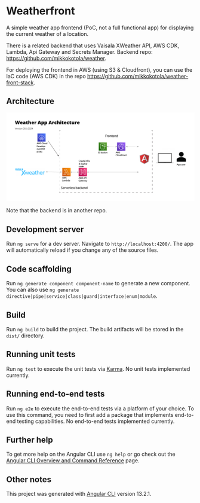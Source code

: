 # Weatherfront
A simple weather app frontend (PoC, not a full functional app) for displaying the current weather of a location.

There is a related backend that uses Vaisala XWeather API, AWS CDK, Lambda, Api Gateway and Secrets Manager. Backend repo: https://github.com/mikkokotola/weather.

For deploying the frontend in AWS (using S3 & Cloudfront), you can use the IaC code (AWS CDK) in the repo https://github.com/mikkokotola/weather-front-stack.

## Architecture
![Weather app architecture](Weather_architecture.png)

Note that the backend is in another repo.

## Development server

Run `ng serve` for a dev server. Navigate to `http://localhost:4200/`. The app will automatically reload if you change any of the source files.

## Code scaffolding

Run `ng generate component component-name` to generate a new component. You can also use `ng generate directive|pipe|service|class|guard|interface|enum|module`.

## Build

Run `ng build` to build the project. The build artifacts will be stored in the `dist/` directory.

## Running unit tests

Run `ng test` to execute the unit tests via [Karma](https://karma-runner.github.io). No unit tests implemented currently.

## Running end-to-end tests

Run `ng e2e` to execute the end-to-end tests via a platform of your choice. To use this command, you need to first add a package that implements end-to-end testing capabilities. No end-to-end tests implemented currently.

## Further help

To get more help on the Angular CLI use `ng help` or go check out the [Angular CLI Overview and Command Reference](https://angular.io/cli) page.

## Other notes
This project was generated with [Angular CLI](https://github.com/angular/angular-cli) version 13.2.1.

